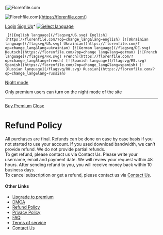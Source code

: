 [![Florehfile.com](/theme_2020/new_img/logo-fon-new.png)

![Florehfile.com](/imagessvg/logos.svg)](https://florenfile.com/)

[Login](https://florenfile.com/login.html) [Sign Up](https://florenfile.com/premium.html)* [![Select language](/flagsvg/english.svg)](#)
    
     [![English language](/flagsvg/US.svg) English](https://florenfile.com/?op=change_lang&lang=english) [![Ukrainian language](/flagsvg/UA.svg) Ukrainian](https://florenfile.com/?op=change_lang&lang=ukrainian) [![German language](/flagsvg/DE.svg) Deutsch](https://florenfile.com/?op=change_lang&lang=german) [![French language](/flagsvg/FR.svg) French](https://florenfile.com/?op=change_lang&lang=french) [![Spanish language](/flagsvg/ES.svg) Spanish](https://florenfile.com/?op=change_lang&lang=spanish) [![Russian language](/flagsvg/RU.svg) Russian](https://florenfile.com/?op=change_lang&lang=russian)
    
[Night mode](#win1 "Night mode")

[](#x)

Only premium users can turn on the night mode of the site

* * *

[Buy Premium](https://florenfile.com/?op=payments) [Close](#close)

Refund Policy
=============

All purchases are final. Refunds can be done on case by case basis if you not started to use your account. If you used download bandwidth, we can't provide refund. We do not provide partial refunds.  
To get refund, please contact us via Contact Us. Please write your username, email and payment date. We will review your request within 48 hours. After sending refund to you, you will receive money back within 10 business days.  
To cancel subscription or get a refund, please contact us via [Contact Us](https://florenfile.com/contact.html).

#### Other Links

* [Upgrade to premium](https://florenfile.com/?op=payments)
* [DMCA](https://florenfile.com/dmca.html)
* [Refund Policy](https://florenfile.com/Refund_Policy.html)
* [Privacy Policy](https://florenfile.com/Privacy_policy.html)
* [FAQ](https://florenfile.com/faq.html)
* [Terms of service](https://florenfile.com/tos.html)
* [Contact Us](https://florenfile.com/contact.html)